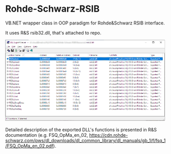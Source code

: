 # Rohde-Schwarz-RSIB
VB.NET wrapper class in OOP paradigm for Rohde&amp;Schwarz RSIB interface. 

It uses R&S rsib32.dll, that's attached to repo.

![RSIB exported functions list](./rsib.png)

Detailed description of the exported DLL's functions is presented in R&S documentation (e.g. FSQ_OpMa_en_02, https://cdn.rohde-schwarz.com/pws/dl_downloads/dl_common_library/dl_manuals/gb_1/f/fsq_1/FSQ_OpMa_en_02.pdf).

